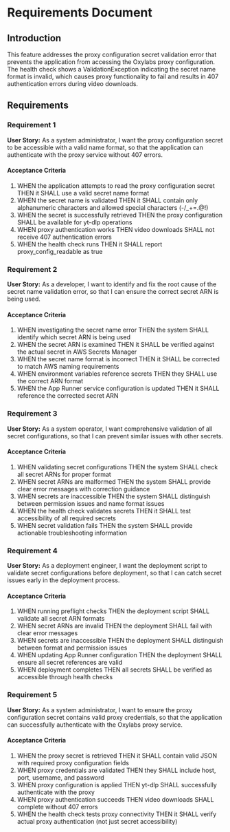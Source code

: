 # Requirements Document

## Introduction

This feature addresses the proxy configuration secret validation error that prevents the application from accessing the Oxylabs proxy configuration. The health check shows a ValidationException indicating the secret name format is invalid, which causes proxy functionality to fail and results in 407 authentication errors during video downloads.

## Requirements

### Requirement 1

**User Story:** As a system administrator, I want the proxy configuration secret to be accessible with a valid name format, so that the application can authenticate with the proxy service without 407 errors.

#### Acceptance Criteria

1. WHEN the application attempts to read the proxy configuration secret THEN it SHALL use a valid secret name format
2. WHEN the secret name is validated THEN it SHALL contain only alphanumeric characters and allowed special characters (-/_+=.@!)
3. WHEN the secret is successfully retrieved THEN the proxy configuration SHALL be available for yt-dlp operations
4. WHEN proxy authentication works THEN video downloads SHALL not receive 407 authentication errors
5. WHEN the health check runs THEN it SHALL report proxy_config_readable as true

### Requirement 2

**User Story:** As a developer, I want to identify and fix the root cause of the secret name validation error, so that I can ensure the correct secret ARN is being used.

#### Acceptance Criteria

1. WHEN investigating the secret name error THEN the system SHALL identify which secret ARN is being used
2. WHEN the secret ARN is examined THEN it SHALL be verified against the actual secret in AWS Secrets Manager
3. WHEN the secret name format is incorrect THEN it SHALL be corrected to match AWS naming requirements
4. WHEN environment variables reference secrets THEN they SHALL use the correct ARN format
5. WHEN the App Runner service configuration is updated THEN it SHALL reference the corrected secret ARN

### Requirement 3

**User Story:** As a system operator, I want comprehensive validation of all secret configurations, so that I can prevent similar issues with other secrets.

#### Acceptance Criteria

1. WHEN validating secret configurations THEN the system SHALL check all secret ARNs for proper format
2. WHEN secret ARNs are malformed THEN the system SHALL provide clear error messages with correction guidance
3. WHEN secrets are inaccessible THEN the system SHALL distinguish between permission issues and name format issues
4. WHEN the health check validates secrets THEN it SHALL test accessibility of all required secrets
5. WHEN secret validation fails THEN the system SHALL provide actionable troubleshooting information

### Requirement 4

**User Story:** As a deployment engineer, I want the deployment script to validate secret configurations before deployment, so that I can catch secret issues early in the deployment process.

#### Acceptance Criteria

1. WHEN running preflight checks THEN the deployment script SHALL validate all secret ARN formats
2. WHEN secret ARNs are invalid THEN the deployment SHALL fail with clear error messages
3. WHEN secrets are inaccessible THEN the deployment SHALL distinguish between format and permission issues
4. WHEN updating App Runner configuration THEN the deployment SHALL ensure all secret references are valid
5. WHEN deployment completes THEN all secrets SHALL be verified as accessible through health checks

### Requirement 5

**User Story:** As a system administrator, I want to ensure the proxy configuration secret contains valid proxy credentials, so that the application can successfully authenticate with the Oxylabs proxy service.

#### Acceptance Criteria

1. WHEN the proxy secret is retrieved THEN it SHALL contain valid JSON with required proxy configuration fields
2. WHEN proxy credentials are validated THEN they SHALL include host, port, username, and password
3. WHEN proxy configuration is applied THEN yt-dlp SHALL successfully authenticate with the proxy
4. WHEN proxy authentication succeeds THEN video downloads SHALL complete without 407 errors
5. WHEN the health check tests proxy connectivity THEN it SHALL verify actual proxy authentication (not just secret accessibility)